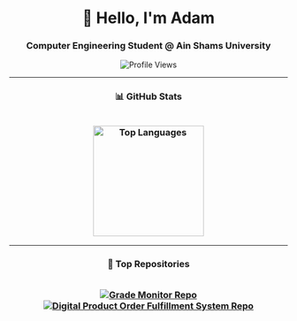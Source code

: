 <h1 align="center">👋 Hello, I'm Adam</h1>
<h3 align="center">Computer Engineering Student @ Ain Shams University</h3>

<p align="center">
  <img src="https://komarev.com/ghpvc/?username=adamt-eng&label=Profile%20Views&color=blue&style=for-the-badge&abbreviated=true" alt="Profile Views" />
</p>

---

<h3 align="center">📊 GitHub Stats
<br/><br/>
<p align="center">
  <a href="https://github.com/adamt-eng/github-readme-stats">
    <img height="200" align="center" src="https://github-readme-stats.vercel.app/api/top-langs?username=adamt-eng&layout=compact&langs_count=8&card_width=320&theme=github_dark" alt="Top Languages" />
  </a>
</p>

---

<h3 align="center">🎯 Top Repositories
<br/><br/>
<p align="center">
  <a href="https://github.com/adamt-eng/grade-monitor">
    <img src="https://github-readme-stats.vercel.app/api/pin/?username=adamt-eng&repo=grade-monitor&theme=github_dark" alt="Grade Monitor Repo" />
  </a>
  <a href="https://github.com/adamt-eng/digital-product-order-fulfillment-system">
    <img src="https://github-readme-stats.vercel.app/api/pin/?username=adamt-eng&repo=digital-product-order-fulfillment-system&theme=github_dark" alt="Digital Product Order Fulfillment System Repo" />
  </a>
</p>

